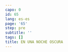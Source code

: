 ```yaml
---
capo: 0
id: 65
lang: es-es
page: '65'
step: pre
subtitle: ''
tags: []
title: EN UNA NOCHE OSCURA
---
```

